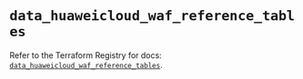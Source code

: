 # `data_huaweicloud_waf_reference_tables`

Refer to the Terraform Registry for docs: [`data_huaweicloud_waf_reference_tables`](https://registry.terraform.io/providers/huaweicloud/huaweicloud/1.71.1/docs/data-sources/waf_reference_tables).

